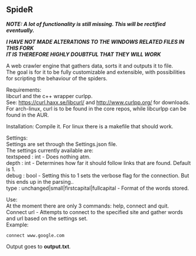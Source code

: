 ## SpideR

***NOTE: A lot of functionality is still missing. This will be rectified eventually.***  

***I HAVE NOT MADE ALTERATIONS TO THE WINDOWS RELATED FILES IN THIS FORK  
IT IS THEREFORE HIGHLY DOUBTFUL THAT THEY WILL WORK***

A web crawler engine that gathers data, sorts it and outputs it to file.  
The goal is for it to be fully customizable and extensible, with possibilities for scripting the behaviour of the spiders.  

Requirements:  
libcurl and the c++ wrapper curlpp.  
See: https://curl.haxx.se/libcurl/ and http://www.curlpp.org/ for downloads.  
For arch-linux, curl is to be found in the core repos, while libcurlpp can be found in the AUR.  

Installation:
Compile it. For linux there is a makefile that should work.  

Settings:  
Settings are set through the Settings.json file.  
The settings currently available are:  
textspeed : int - Does nothing atm.  
depth : int - Determines how far it should follow links that are found. Default is 1.  
debug : bool - Setting this to 1 sets the verbose flag for the connection. But this ends up in the parsing..  
type : unchanged|small|firstcapital|fullcapital - Format of the words stored.  

Use:  
At the moment there are only 3 commands: help, connect and quit.  
Connect url - Attempts to connect to the specified site and gather words and url based on the settings set.  
Example:
```
connect www.google.com
```
Output goes to **output.txt**. 
